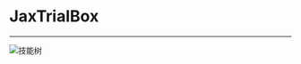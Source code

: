 # JaxTrialBox 

*** 

![技能树](https://github.com/TargetNoBug/JaxTrialBox/blob/main/%E6%8A%80%E8%83%BD%E6%A0%91(%E6%88%B4%E9%93%AD).jpg)
